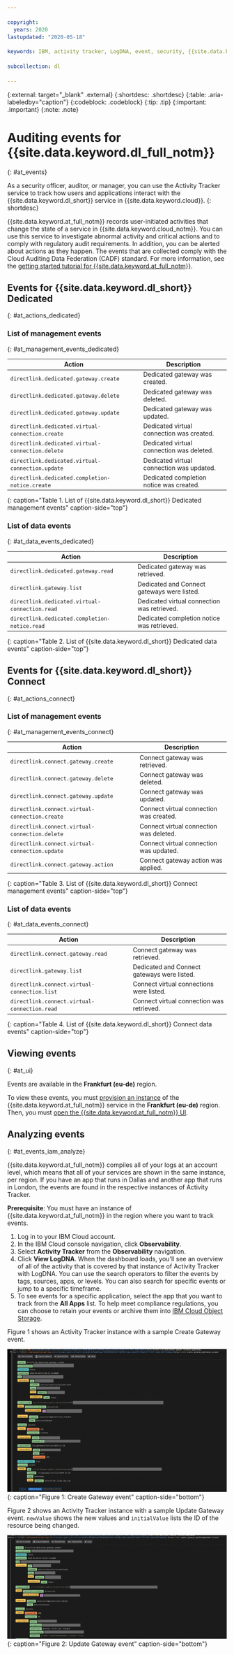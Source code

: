 ```yaml
---

copyright:
  years: 2020
lastupdated: "2020-05-18"

keywords: IBM, activity tracker, LogDNA, event, security, {{site.data.keyword.dl_short}}

subcollection: dl

---
```


{:external: target="_blank" .external}
{:shortdesc: .shortdesc}
{:table: .aria-labeledby="caption"}
{:codeblock: .codeblock}
{:tip: .tip}
{:important: .important}
{:note: .note}

# Auditing events for {{site.data.keyword.dl_full_notm}}
{: #at_events}

As a security officer, auditor, or manager, you can use the Activity Tracker service to track how users and applications interact with the {{site.data.keyword.dl_short}} service in {{site.data.keyword.cloud}}.
{: shortdesc}

{{site.data.keyword.at_full_notm}} records user-initiated activities that change the state of a service in {{site.data.keyword.cloud_notm}}. You can use this service to investigate abnormal activity and critical actions and to comply with regulatory audit requirements. In addition, you can be alerted about actions as they happen. The events that are collected comply with the Cloud Auditing Data Federation (CADF) standard. For more information, see the [getting started tutorial for {{site.data.keyword.at_full_notm}}](/docs/Activity-Tracker-with-LogDNA?topic=Activity-Tracker-with-LogDNA-getting-started).


## Events for {{site.data.keyword.dl_short}} Dedicated
{: #at_actions_dedicated}

### List of management events
{: #at_management_events_dedicated}

| Action                      | Description |
|-----------------------------|---------|
| `directlink.dedicated.gateway.create` | Dedicated gateway was created. |
| `directlink.dedicated.gateway.delete` | Dedicated gateway was deleted. |
| `directlink.dedicated.gateway.update` | Dedicated gateway was updated. |
| `directlink.dedicated.virtual-connection.create` | Dedicated virtual connection was created. |
| `directlink.dedicated.virtual-connection.delete` | Dedicated virtual connection was deleted. |
| `directlink.dedicated.virtual-connection.update` | Dedicated virtual connection was updated. |
| `directlink.dedicated.completion-notice.create` | Dedicated completion notice was created. |
{: caption="Table 1. List of {{site.data.keyword.dl_short}} Dedicated management events" caption-side="top"}

### List of data events
{: #at_data_events_dedicated}

| Action                      | Description |
|-----------------------------|---------|
| `directlink.dedicated.gateway.read` | Dedicated gateway was retrieved. |
| `directlink.gateway.list` | Dedicated and Connect gateways were listed. |
| `directlink.dedicated.virtual-connection.read` | Dedicated virtual connection was retrieved. |
| `directlink.dedicated.completion-notice.read` | Dedicated completion notice was retrieved. |
{: caption="Table 2. List of {{site.data.keyword.dl_short}} Dedicated data events" caption-side="top"}


## Events for {{site.data.keyword.dl_short}} Connect
{: #at_actions_connect}

### List of management events
{: #at_management_events_connect}

| Action                      | Description |
|-----------------------------|---------|
| `directlink.connect.gateway.create` | Connect gateway was retrieved. |
| `directlink.connect.gateway.delete` | Connect gateway was deleted. |
| `directlink.connect.gateway.update` | Connect gateway was updated. |
| `directlink.connect.virtual-connection.create` | Connect virtual connection was created. |
| `directlink.connect.virtual-connection.delete` | Connect virtual connection was deleted. |
| `directlink.connect.virtual-connection.update` | Connect virtual connection was updated. |
| `directlink.connect.gateway.action` | Connect gateway action was applied. |
{: caption="Table 3. List of {{site.data.keyword.dl_short}} Connect management events" caption-side="top"}

### List of data events
{: #at_data_events_connect}

| Action                      | Description |
|-----------------------------|---------|
| `directlink.connect.gateway.read` | Connect gateway was retrieved. |
| `directlink.gateway.list`  | Dedicated and Connect gateways were listed. |
| `directlink.connect.virtual-connection.list` | Connect virtual connections were listed. |
| `directlink.connect.virtual-connection.read` | Connect virtual connection was retrieved. |
{: caption="Table 4. List of {{site.data.keyword.dl_short}} Connect data events" caption-side="top"}

## Viewing events
{: #at_ui}

Events are available in the **Frankfurt (eu-de)** region.

To view these events, you must [provision an instance](/docs/services/Activity-Tracker-with-LogDNA?topic=Activity-Tracker-with-LogDNA-provision#provision) of the {{site.data.keyword.at_full_notm}} service in the **Frankfurt (eu-de)** region. Then, you must [open the {{site.data.keyword.at_full_notm}} UI](/docs/services/Activity-Tracker-with-LogDNA?topic=Activity-Tracker-with-LogDNA-launch#launch_step2).

## Analyzing events
{: #at_events_iam_analyze}

{{site.data.keyword.at_full_notm}} compiles all of your logs at an account level, which means that all of your services are shown in the same instance, per region. If you have an app that runs in Dallas and another app that runs in London, the events are found in the respective instances of Activity Tracker.

**Prerequisite**: You must have an instance of {{site.data.keyword.at_full_notm}} in the region where you want to track events.

1. Log in to your IBM Cloud account.
1. In the IBM Cloud console navigation, click **Observability**.
1. Select **Activity Tracker** from the **Observability** navigation.
1. Click **View LogDNA**. When the dashboard loads, you'll see an overview of all of the activity that is covered by that instance of Activity Tracker with LogDNA. You can use the search operators to filter the events by tags, sources, apps, or levels. You can also search for specific events or jump to a specific timeframe.
1. To see events for a specific application, select the app that you want to track from the **All Apps** list. To help meet compliance regulations, you can choose to retain your events or archive them into [IBM Cloud Object Storage](https://www.ibm.com/cloud/object-storage).

Figure 1 shows an Activity Tracker instance with a sample Create Gateway event.

   ![Create Gateway event](images/dl-create-gateway-event.png "View of your Activity Tracker instance with a sample Create Gateway event"){: caption="Figure 1: Create Gateway event" caption-side="bottom"}

Figure 2 shows an Activity Tracker instance with a sample Update Gateway event.  `newValue` shows the new values and `initialValue` lists the ID of the resource being changed.

   ![Update Gateway event](images/dl-update-gateway-event.png "View of your Activity Tracker instance with a sample Update Gateway event"){: caption="Figure 2: Update Gateway event" caption-side="bottom"}
